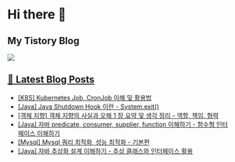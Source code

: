 # Hi there 👋

## My Tistory Blog

<p>
    <a href="https://kylo8.tistory.com"><img src="https://img.shields.io/badge/Tistory-000000?style=flat-square&logo=Tistory&logoColor=white"/>
</p>

## 📕 Latest Blog Posts

<ul><li><a href='https://kylo8.tistory.com/entry/K8S-Kubernetes-Job-CronJob-%EC%9D%B4%ED%95%B4-%EB%B0%8F-%ED%99%9C%EC%9A%A9%EB%B2%95' target='_blank'>[K8S] Kubernetes Job, CronJob 이해 및 활용법</a></li><li><a href='https://kylo8.tistory.com/entry/Java-Java-Shutdown-Hook-%EC%9D%B4%EB%9E%80-Systemexit' target='_blank'>[Java] Java Shutdown Hook 이란 - System.exit()</a></li><li><a href='https://kylo8.tistory.com/entry/%EA%B0%9D%EC%B2%B4-%EC%A7%80%ED%96%A5-%EA%B0%9D%EC%B2%B4-%EC%A7%80%ED%96%A5%EC%9D%98-%EC%82%AC%EC%8B%A4%EA%B3%BC-%EC%98%A4%ED%95%B4-1-%EC%9E%A5-%EC%9A%94%EC%95%BD-%EB%B0%8F-%EC%83%9D%EA%B0%81-%EC%A0%95%EB%A6%AC-%EC%97%AD%ED%95%A0-%EC%B1%85%EC%9E%84-%ED%98%91%EB%A0%A5' target='_blank'>[객체 지향] 객체 지향의 사실과 오해 1 장 요약 및 생각 정리 - 역할, 책임, 협력</a></li><li><a href='https://kylo8.tistory.com/entry/Java-%EC%9E%90%EB%B0%94-predicate-consumer-supplier-function-%EC%9D%B4%ED%95%B4%ED%95%98%EA%B8%B0-%ED%95%A8%EC%88%98%ED%98%95-%EC%9D%B8%ED%84%B0%ED%8E%98%EC%9D%B4%EC%8A%A4-%EC%9D%B4%ED%95%B4%ED%95%98%EA%B8%B0' target='_blank'>[Java] 자바 predicate, consumer, supplier, function 이해하기 - 함수형 인터페이스 이해하기</a></li><li><a href='https://kylo8.tistory.com/entry/Mysql-Mysql-%EC%BF%BC%EB%A6%AC-%EC%B5%9C%EC%A0%81%ED%99%94-%EC%84%B1%EB%8A%A5-%EC%B5%9C%EC%A0%81%ED%99%94-%EA%B8%B0%EB%B3%B8%ED%8E%B8' target='_blank'>[Mysql] Mysql 쿼리 최적화, 성능 최적화 - 기본편</a></li><li><a href='https://kylo8.tistory.com/entry/Java-%EC%9E%90%EB%B0%94-%EC%B6%94%EC%83%81%ED%99%94-%EC%84%A4%EA%B3%84-%EC%9D%B4%ED%95%B4%ED%95%98%EA%B8%B0-%EC%B6%94%EC%83%81-%ED%81%B4%EB%9E%98%EC%8A%A4%EC%99%80-%EC%9D%B8%ED%84%B0%ED%8E%98%EC%9D%B4%EC%8A%A4-%ED%99%9C%EC%9A%A9' target='_blank'>[Java] 자바 추상화 설계 이해하기 - 추상 클래스와 인터페이스 활용</a></li></ul>